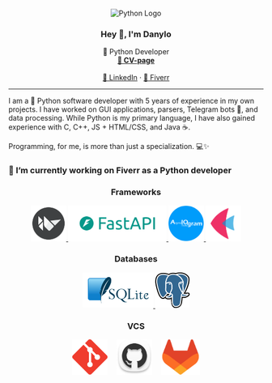 <br />
<div align="center">
  <img src="https://s3.dualstack.us-east-2.amazonaws.com/pythondotorg-assets/media/community/logos/python-logo-only.png" alt="Python Logo" title="Python Logo" style="height: 8em;">
  <h3>Hey 👋, I'm Danylo</h3>

  <p align="center">
    🐍 Python Developer
    <br />
    <a href="https://danil09234.github.io/cv/"><strong>👤 CV-page</strong></a>
    <br />
    <br />
    <a href="www.linkedin.com/in/danylo-zahorulko">🔗 LinkedIn</a>
    ·
    <a href="https://www.fiverr.com/danil09123">💼 Fiverr</a>
  </p>
</div>

---

I am a 🐍 Python software developer with 5 years of experience in my own projects. I have worked on GUI applications, parsers, Telegram bots 🤖, and data processing. While Python is my primary language, I have also gained experience with C, C++, JS + HTML/CSS, and Java ☕.

Programming, for me, is more than just a specialization. 💻✨

### 🔭 I’m currently working on Fiverr as a Python developer


<div align="center">
    <h3>Frameworks</h3>
    <a href="https://kivy.org">
        <img src="kivy.png" alt="Kivy Logo" title="Kivy Logo" style="height: 5em;">
    </a>
    <a href="https://fastapi.tiangolo.com">
        <img src="fastapi.png" alt="FastAPI Logo" title="FastAPI Logo" style="height: 5em;">
    </a>
    <a href="https://aiogram.dev">
        <img src="aiogram.png" alt="Aiogram Logo" title="Aiogram Logo" style="height: 5em;">
    </a>
    <a href="https://flet.dev">
        <img src="flet.svg" alt="Flet Logo" title="Flet Logo" style="height: 5em;">
    </a>
</div>

<div align="center">
    <h3>Databases</h3>
    <a href="https://www.sqlite.org/index.html">
        <img src="sqlite.svg" alt="SQLite Logo" title="SQLite Logo" style="height: 5em;">
    </a>
    <a href="https://www.postgresql.org">
        <img src="postgresql.png" alt="PostgreSQL Logo" title="PostgreSQL Logo" style="height: 5em;">
    </a>
</div>

<div align="center">
    <h3>VCS</h3>
    <img src="git.svg" alt="Git Logo" title="Git Logo" style="height: 5em; margin-right: 1em;">
    <img src="github.png" alt="Git Logo" title="GitHub Logo" style="height: 5em; margin-right: 1em;">
    <img src="gitlab.svg" alt="GitLab Logo" title="GitLab Logo" style="height: 5em;">
</div>
<br />
